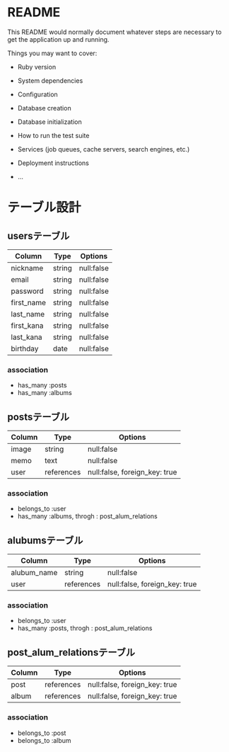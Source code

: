 # README

This README would normally document whatever steps are necessary to get the
application up and running.

Things you may want to cover:

* Ruby version

* System dependencies

* Configuration

* Database creation

* Database initialization

* How to run the test suite

* Services (job queues, cache servers, search engines, etc.)

* Deployment instructions

* ...

# テーブル設計
<!-- マークダウン記法で記述 -->

<!-- ユーザー管理機能のテーブル -->
## usersテーブル
| Column     | Type    | Options    |
| ---------- | ------- | ---------- |
| nickname   | string  | null:false |
| email      | string  | null:false |
| password   | string  | null:false |
| first_name | string  | null:false |
| last_name  | string  | null:false |
| first_kana | string  | null:false |
| last_kana  | string  | null:false |
| birthday   | date    | null:false |

### association
- has_many :posts
- has_many :albums


<!-- 画像情報のテーブル -->
## postsテーブル
| Column              | Type       | Options                       |
| ------------------- | ---------- | ----------------------------- |
| image               | string     | null:false                    |
| memo                | text       | null:false                    |
| user                | references | null:false, foreign_key: true |

### association
- belongs_to :user
- has_many :albums, throgh : post_alum_relations


<!-- アルバム情報のテーブル -->
## alubumsテーブル
| Column              | Type       | Options                       |
| ------------------- | ---------- | ----------------------------- |
| alubum_name         | string     | null:false                    |
| user                | references | null:false, foreign_key: true |

### association
- belongs_to :user
- has_many   :posts, throgh : post_alum_relations


<!-- 画像とアルバムの中間テーブル -->
## post_alum_relationsテーブル
| Column              | Type       | Options                       |
| ------------------- | ---------- | ----------------------------- |
| post                | references | null:false, foreign_key: true |
| album               | references | null:false, foreign_key: true |

### association
- belongs_to :post
- belongs_to :album


